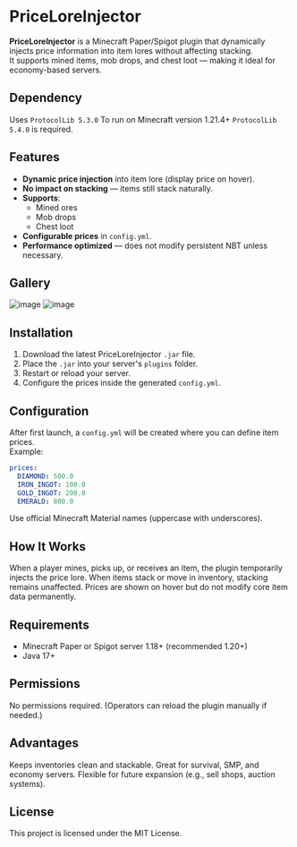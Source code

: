 # PriceLoreInjector

**PriceLoreInjector** is a Minecraft Paper/Spigot plugin that dynamically injects price information into item lores without affecting stacking.  
It supports mined items, mob drops, and chest loot — making it ideal for economy-based servers.

## Dependency
Uses `ProtocolLib 5.3.0`
To run on Minecraft version 1.21.4+ `ProtocolLib 5.4.0` is required.

## Features
- **Dynamic price injection** into item lore (display price on hover).
- **No impact on stacking** — items still stack naturally.
- **Supports**:
  - Mined ores
  - Mob drops
  - Chest loot
- **Configurable prices** in `config.yml`.
- **Performance optimized** — does not modify persistent NBT unless necessary.

## Gallery
![image](https://github.com/user-attachments/assets/d6ef5de6-98da-4dbf-972b-4d6f7057a41f)
![image](https://github.com/user-attachments/assets/9a69117c-cb2a-4fb5-9e66-a1f974ca6e12)


## Installation
1. Download the latest PriceLoreInjector `.jar` file.
2. Place the `.jar` into your server's `plugins` folder.
3. Restart or reload your server.
4. Configure the prices inside the generated `config.yml`.

## Configuration
After first launch, a `config.yml` will be created where you can define item prices.  
Example:

```yaml
prices:
  DIAMOND: 500.0
  IRON_INGOT: 100.0
  GOLD_INGOT: 200.0
  EMERALD: 800.0
```
Use official Minecraft Material names (uppercase with underscores).

## How It Works
When a player mines, picks up, or receives an item, the plugin temporarily injects the price lore.
When items stack or move in inventory, stacking remains unaffected.
Prices are shown on hover but do not modify core item data permanently.

## Requirements
  - Minecraft Paper or Spigot server 1.18+ (recommended 1.20+)
  - Java 17+

## Permissions
No permissions required.
(Operators can reload the plugin manually if needed.)

## Advantages
Keeps inventories clean and stackable.
Great for survival, SMP, and economy servers.
Flexible for future expansion (e.g., sell shops, auction systems).

## License
This project is licensed under the MIT License.
